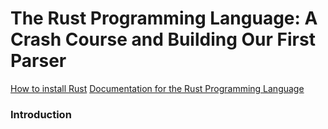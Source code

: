 # The Rust Programming Language: A Crash Course and Building Our First Parser

[How to install Rust](https://www.rust-lang.org/learn/get-started)
[Documentation for the Rust Programming Language](https://www.rust-lang.org/learn)

### Introduction


